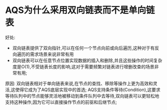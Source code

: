 # AQS为什么采用双向链表而不是单向链表
  好处:
  - 双向链表提供了双向指针,可以在任何一个节点向前或向后遍历,这种对于有反向遍历的需求场景来说非常有用
  - 双向链表可以在任意节点位置实现数据的插入和删除,并且这些操作的时间复杂度是O(1),不受链表长度的影响,这对于需要频繁对链表进行增删改查的场景非常有用;

  原因:
    双向链表相对于单向链表来说,在节点的查找、移除等操作上更为高效和灵活,这使得它成为了AQS底层实现中的首选;
    AQS支持条件等待(Condition),这要求等待队列中的节点能够灵活地被移动到条件队列中去等待,双向链表可以更轻松地支持这种操作,因为它可以直接操作节点的前驱和后继节点;